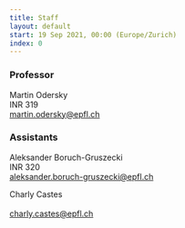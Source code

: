 ```yaml
---
title: Staff
layout: default
start: 19 Sep 2021, 00:00 (Europe/Zurich)
index: 0
---
```


### Professor

Martin Odersky<br/>
INR 319<br/>
<martin.odersky@epfl.ch><br/>

### Assistants



Aleksander Boruch-Gruszecki<br/>
INR 320<br/>
<aleksander.boruch-gruszecki@epfl.ch><br/>
<!-- *Office hours*: <br/>
*Responsibilities*: <br/> -->



Charly Castes<br/>
<br/>
<charly.castes@epfl.ch><br/>
<!-- *Office hours*: <br/>
*Responsibilities*: <br/> -->

